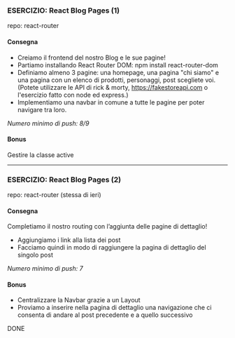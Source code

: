 ### ESERCIZIO: React Blog Pages (1)

repo: react-router

#### Consegna
- Creiamo il frontend del nostro Blog e le sue pagine!
- Partiamo installando React Router DOM: npm install react-router-dom
- Definiamo almeno 3 pagine: una homepage, una pagina "chi siamo" e una pagina con un elenco di prodotti, personaggi, post scegliete voi. (Potete utilizzare le API di rick & morty, https://fakestoreapi.com o l'esercizio fatto con node ed express.)
- Implementiamo una navbar in comune a tutte le pagine per poter navigare tra loro.

*Numero minimo di push: 8/9*

#### Bonus
Gestire la classe active

---

### ESERCIZIO: React Blog Pages (2)

repo: react-router (stessa di ieri)

#### Consegna

Completiamo il nostro routing con l’aggiunta delle pagine di dettaglio!
- Aggiungiamo i link alla lista dei post
- Facciamo quindi in modo di raggiungere la pagina di dettaglio del singolo post

*Numero minimo di push: 7*

#### Bonus

- Centralizzare la Navbar grazie a un Layout
- Proviamo a inserire nella pagina di dettaglio una navigazione che ci consenta di andare al post precedente e a quello successivo

DONE